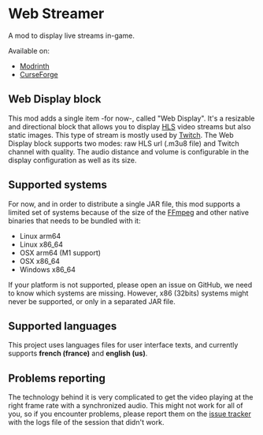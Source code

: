 # Web Streamer
A mod to display live streams in-game.

Available on:
- [Modrinth](https://modrinth.com/mod/webstreamer)
- [CurseForge](https://www.curseforge.com/minecraft/mc-mods/webstreamer)

## Web Display block
This mod adds a single item -for now-, called "Web Display". It's a resizable and directional block that allows you to 
display [HLS] video streams but also static images. This type of stream is mostly used by [Twitch]. The Web Display 
block supports two modes: raw HLS url (.m3u8 file) and Twitch channel with quality. The audio distance and volume is 
configurable in the display configuration as well as its size.

## Supported systems
For now, and in order to distribute a single JAR file, this mod supports a limited set of systems because of the size 
of the [FFmpeg] and other native binaries that needs to be bundled with it:
- Linux arm64
- Linux x86_64
- OSX arm64 (M1 support)
- OSX x86_64
- Windows x86_64

If your platform is not supported, please open an issue on GitHub, we need to know which systems are missing. However, 
x86 (32bits) systems might never be supported, or only in a separated JAR file.

## Supported languages
This project uses languages files for user interface texts, and currently supports **french (france)** and **english 
(us)**.

## Problems reporting
The technology behind it is very complicated to get the video playing at the right frame rate with a synchronized audio.
This might not work for all of you, so if you encounter problems, please report them on the [issue tracker] with the 
logs file of the session that didn't work.

[HLS]: https://fr.wikipedia.org/wiki/HTTP_Live_Streaming
[Twitch]: https://www.twitch.tv
[FFmpeg]: https://ffmpeg.org/
[issue tracker]: https://github.com/mindstorm38/fabric-webstreamer/issues